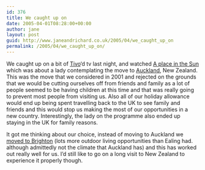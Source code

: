 ```yaml
---
id: 376
title: We caught up on
date: 2005-04-01T08:28:00+00:00
author: jane
layout: post
guid: http://www.janeandrichard.co.uk/2005/04/we_caught_up_on
permalink: /2005/04/we_caught_up_on/
---
```

We caught up on a bit of [Tivo](http://v1.janeandrichard.co.uk/gadgets/review/tivo.xml)&#8216;d tv last night, and watched [A place in the Sun](http://www.channel4.com/life/microsites/A/a_place_in_the_sun/) which was about a lady contemplating the move to [Auckland](http://v1.janeandrichard.co.uk/travel/nz/auckland.html), New Zealand. This was the move that we considered in 2001 and rejected on the grounds that we would be cutting ourselves off from friends and family as a lot of people seemed to be having children at this time and that was really going to prevent most people from visiting us. Also all of our holiday allowance would end up being spent travelling back to the UK to see family and friends and this would stop us making the most of our opportunities in a new country. Interestingly, the lady on the programme also ended up staying in the UK for family reasons.

It got me thinking about our choice, instead of moving to Auckland we [moved to Brighton](http://v1.janeandrichard.co.uk/photos/ealing2brighton/) (lots more outdoor living opportunities than Ealing had. although admittedly not the climate that Auckland has) and this has worked out really well for us. I&#8217;d still like to go on a long visit to New Zealand to experience it properly though.